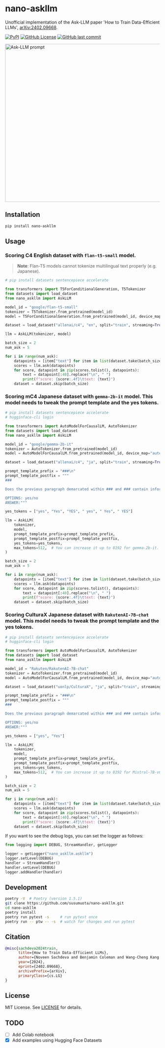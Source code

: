 # nano-askllm

Unofficial implementation of the Ask-LLM paper 'How to Train Data-Efficient LLMs', [arXiv:2402.09668](https://arxiv.org/abs/2402.09668).

[![PyPI](https://img.shields.io/pypi/v/nano-askllm?color=blue)](https://pypi.org/project/nano-askllm/)
[![GitHub License](https://img.shields.io/github/license/susumuota/nano-askllm)](https://github.com/susumuota/nano-askllm/blob/main/LICENSE)
[![GitHub last commit](https://img.shields.io/github/last-commit/susumuota/nano-askllm)](https://github.com/susumuota/nano-askllm/commits)

<img width="514" alt="Ask-LLM prompt" src="https://github.com/susumuota/nano-askllm/assets/1632335/f7bd37dc-3702-43f9-a6db-d4f74d7822ea">

## Installation

```bash
pip install nano-askllm
```

## Usage

### Scoring C4 English dataset with `flan-t5-small` model.

> **Note**: Flan-T5 models cannot tokenize multilingual text properly (e.g. Japanese).

```python
# pip install datasets sentencepiece accelerate

from transformers import T5ForConditionalGeneration, T5Tokenizer
from datasets import load_dataset
from nano_askllm import AskLLM

model_id = "google/flan-t5-small"
tokenizer = T5Tokenizer.from_pretrained(model_id)
model = T5ForConditionalGeneration.from_pretrained(model_id, device_map="auto")

dataset = load_dataset("allenai/c4", "en", split="train", streaming=True)

llm = AskLLM(tokenizer, model)

batch_size = 2
num_ask = 5

for i in range(num_ask):
    datapoints = [item["text"] for item in list(dataset.take(batch_size))]
    scores = llm.ask(datapoints)
    for score, datapoint in zip(scores.tolist(), datapoints):
        text = datapoint[:40].replace("\n", " ")
        print(f"score: {score:.4f}\ttext: {text}")
    dataset = dataset.skip(batch_size)
```

### Scoring mC4 Japanese dataset with `gemma-2b-it` model. This model needs to tweak the prompt template and the yes tokens.

```python
# pip install datasets sentencepiece accelerate
# hugginface-cli login

from transformers import AutoModelForCausalLM, AutoTokenizer
from datasets import load_dataset
from nano_askllm import AskLLM

model_id = "google/gemma-2b-it"
tokenizer = AutoTokenizer.from_pretrained(model_id)
model = AutoModelForCausalLM.from_pretrained(model_id, device_map="auto")

dataset = load_dataset("allenai/c4", "ja", split="train", streaming=True)

prompt_template_prefix = "###\n"
prompt_template_postfix = """
###

Does the previous paragraph demarcated within ### and ### contain informative signal for pre-training a large-language model? An informative datapoint should be well-formatted, contain some usable knowledge of the world, and strictly NOT have any harmful, racist, sexist, etc. content.

OPTIONS: yes/no
ANSWER:"""

yes_tokens = ["yes", "Yes", "YES", " yes", " Yes", " YES"]

llm = AskLLM(
    tokenizer,
    model,
    prompt_template_prefix=prompt_template_prefix,
    prompt_template_postfix=prompt_template_postfix,
    yes_tokens=yes_tokens,
    max_tokens=512,  # You can increase it up to 8192 for gemma-2b-it.
)

batch_size = 2
num_ask = 5

for i in range(num_ask):
    datapoints = [item["text"] for item in list(dataset.take(batch_size))]
    scores = llm.ask(datapoints)
    for score, datapoint in zip(scores.tolist(), datapoints):
        text = datapoint[:40].replace("\n", " ")
        print(f"score: {score:.4f}\ttext: {text}")
    dataset = dataset.skip(batch_size)
```

### Scoring CulturaX Japanese dataset with `RakutenAI-7B-chat` model. This model needs to tweak the prompt template and the yes tokens.

```python
# pip install datasets sentencepiece accelerate
# hugginface-cli login

from transformers import AutoModelForCausalLM, AutoTokenizer
from datasets import load_dataset
from nano_askllm import AskLLM

model_id = "Rakuten/RakutenAI-7B-chat"
tokenizer = AutoTokenizer.from_pretrained(model_id)
model = AutoModelForCausalLM.from_pretrained(model_id, device_map="auto")

dataset = load_dataset("uonlp/CulturaX", "ja", split="train", streaming=True)

prompt_template_prefix = "###\n"
prompt_template_postfix = """
###

Does the previous paragraph demarcated within ### and ### contain informative signal for pre-training a large-language model? An informative datapoint should be well-formatted, contain some usable knowledge of the world, and strictly NOT have any harmful, racist, sexist, etc. content.

OPTIONS: yes/no
ANSWER:"""

yes_tokens = ["yes", "Yes"]

llm = AskLLM(
    tokenizer,
    model,
    prompt_template_prefix=prompt_template_prefix,
    prompt_template_postfix=prompt_template_postfix,
    yes_tokens=yes_tokens,
    max_tokens=512,  # You can increase it up to 8192 for Mistral-7B-v0.1 based models.
)

batch_size = 2
num_ask = 5

for i in range(num_ask):
    datapoints = [item["text"] for item in list(dataset.take(batch_size))]
    scores = llm.ask(datapoints)
    for score, datapoint in zip(scores.tolist(), datapoints):
        text = datapoint[:40].replace("\n", " ")
        print(f"score: {score:.4f}\ttext: {text}")
    dataset = dataset.skip(batch_size)
```

If you want to see the debug logs, you can set the logger as follows:

```python
from logging import DEBUG, StreamHandler, getLogger

logger = getLogger("nano_askllm.askllm")
logger.setLevel(DEBUG)
handler = StreamHandler()
handler.setLevel(DEBUG)
logger.addHandler(handler)
```

## Development

```bash
poetry -V  # Poetry (version 1.5.1)
git clone https://github.com/susumuota/nano-askllm.git
cd nano-askllm
poetry install
poetry run pytest -s     # run pytest once
poetry run -- ptw -- -s  # watch for changes and run pytest
```

## Citation

```bibtex
@misc{sachdeva2024train,
      title={How to Train Data-Efficient LLMs},
      author={Noveen Sachdeva and Benjamin Coleman and Wang-Cheng Kang and Jianmo Ni and Lichan Hong and Ed H. Chi and James Caverlee and Julian McAuley and Derek Zhiyuan Cheng},
      year={2024},
      eprint={2402.09668},
      archivePrefix={arXiv},
      primaryClass={cs.LG}
}
```

## License

MIT License. See [LICENSE](LICENSE) for details.

## TODO

- [ ] Add Colab notebook
- [x] Add examples using Hugging Face Datasets

